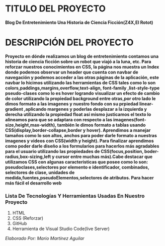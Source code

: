 # TITULO DEL PROYECTO    

**Blog De Entretenimiento Una Historia de Ciencia Ficción(Z4X,El Rotot)**

# DESCRIPCIÓN DEL PROYECTO

**Proyecto en dónde realizamos un blog de entretenimiento contamos una historia de ciencia ficción sobre un robot que viajó a la luna, etc. Para reforzar nuestros conocimientos en CSS, la página nos muestra un Index donde podemos observar un header que cuenta con navbar de navegación y podemos acceder a las otras páginas de la aplicación, este navbar lo hicimos utilizando las herramientas de CSS tales como lo son colors,paddings,margins,overflow,text-align, font-family ,list-style-type pseudo-clases como lo es hover logrando visualizar un efecto de cambio de color utilizando la propiedad background entre otras,por otro lado le dimos formato a las imagenes y nuestro fondo con su prpiedad linear-gradient ,aplicando margenes y poderlas desplazar a la izquierda y derecha utilizando la propiedad float así mismo justicamos el texto lo alineamos para que se adaptara con respecto a las imagenes(font-size,height,max-width), también le dimos formato a tablas usando CSS(display,border-collapse,border y hover). Aprendimos a manejar tamaños como lo son altos, anchos para poder darle formato a nuestras imagenes y videos con CSS(width y height). Para finalizar aprendimos como poder darle diseño a los formularios para hacerlos más agradables para el usuario utilizando las propiedades de CSS(focus,position, boder-radius,box-sizing,left y cursor entre muchas más).Cabe destacar que utilizamos CSS con algunas caracteristicas que posee como lo son: pseudoclases,selectores por elemento e identificador, combinados, selectores de clase, unidades de medida,fuentes,pseudoElementos,selectores de atributos. Para hacer más fácil el desarrollo web**


### Lista De Tecnologías Y Herramientas Usadas En Nuestro Proyecto  

1. HTML
2. CSS (Reforzar)    
3. GitHub
4. Herramienta de Visual Studio Code(live Server)




*Elaborado Por: Mario Martínez Aguilar*
 
